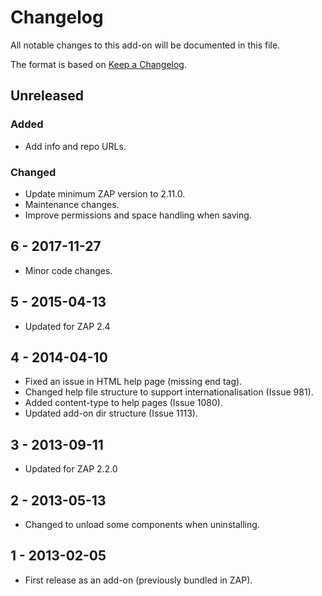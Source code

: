# Changelog
All notable changes to this add-on will be documented in this file.

The format is based on [Keep a Changelog](https://keepachangelog.com/en/1.0.0/).

## Unreleased
### Added
- Add info and repo URLs.

### Changed
- Update minimum ZAP version to 2.11.0.
- Maintenance changes.
- Improve permissions and space handling when saving.

## 6 - 2017-11-27

- Minor code changes.

## 5 - 2015-04-13

- Updated for ZAP 2.4

## 4 - 2014-04-10

- Fixed an issue in HTML help page (missing end tag).
- Changed help file structure to support internationalisation (Issue 981).
- Added content-type to help pages (Issue 1080).
- Updated add-on dir structure (Issue 1113).

## 3 - 2013-09-11

- Updated for ZAP 2.2.0

## 2 - 2013-05-13

- Changed to unload some components when uninstalling.

## 1 - 2013-02-05

- First release as an add-on (previously bundled in ZAP).

